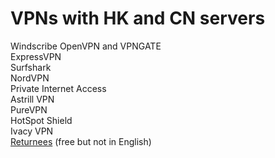 # VPNs with HK and CN servers
Windscribe
OpenVPN and VPNGATE        
ExpressVPN         
Surfshark            
NordVPN           
Private Internet Access           
Astrill VPN            
PureVPN             
HotSpot Shield               
Ivacy VPN         
[Returnees](https://haigui.in/) (free but not in English)
